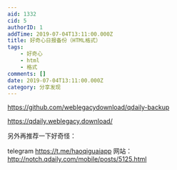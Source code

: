 ```yaml
---
aid: 1332
cid: 5
authorID: 1
addTime: 2019-07-04T13:11:00.000Z
title: 好奇心日报备份（HTML格式）
tags:
    - 好奇心
    - html
    - 格式
comments: []
date: 2019-07-04T13:11:00.000Z
category: 分享发现
---
```


https://github.com/weblegacydownload/qdaily-backup

https://qdaily.weblegacy.download/

另外再推荐一下好奇怪：

telegram https://t.me/haoqiguaiapp 网站：http://notch.qdaily.com/mobile/posts/5125.html
